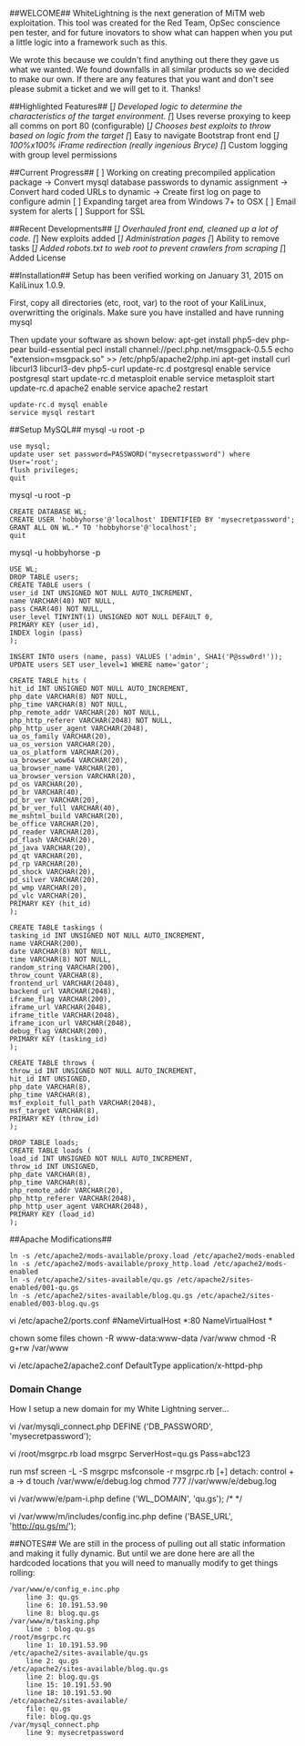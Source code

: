 ##WELCOME##
WhiteLightning is the next generation of MiTM web exploitation.  This tool was 
created for the Red Team, OpSec conscience pen tester, and for future inovators
to show what can happen when you put a little logic into a framework such as this.

We wrote this because we couldn't find anything out there they gave us what we
wanted.  We found downfalls in all similar products so we decided to make our own.
If there are any features that you want and don't see please submit a ticket 
and we will get to it.  Thanks!

##Highlighted Features##
    [*] Developed logic to determine the characteristics of the target environment.
    [*] Uses reverse proxying to keep all comms on port 80 (configurable)
    [*] Chooses best exploits to throw based on logic from the target
    [*] Easy to navigate Bootstrap front end
    [*] 100%x100% iFrame redirection (really ingenious Bryce)
    [*] Custom logging with group level permissions

##Current Progress##
    [ ] Working on creating precompiled application package
        -> Convert mysql database passwords to dynamic assignment
        -> Convert hard coded URLs to dynamic
        -> Create first log on page to configure admin
    [ ] Expanding target area from Windows 7+ to OSX
    [ ] Email system for alerts
    [ ] Support for SSL

##Recent Developments##
    [*] Overhauled front end, cleaned up a lot of code.
    [*] New exploits added
    [*] Administration pages
    [*] Ability to remove tasks
    [*] Added robots.txt to web root to prevent crawlers from scraping
    [*] Added License 
    
##Installation##
Setup has been verified working on January 31, 2015 on KaliLinux 1.0.9.

First, copy all directories (etc, root, var) to the root of your KaliLinux, overwritting the originals.
Make sure you have installed and have running mysql

Then update your software as shown below:
    apt-get install php5-dev php-pear build-essential
    pecl install channel://pecl.php.net/msgpack-0.5.5
    echo "extension=msgpack.so" >> /etc/php5/apache2/php.ini
    apt-get install curl libcurl3 libcurl3-dev php5-curl
    update-rc.d postgresql enable
    service postgresql start
    update-rc.d metasploit enable
    service metasploit start
    update-rc.d apache2 enable
    service apache2 restart

    update-rc.d mysql enable
    service mysql restart

##Setup MySQL##
mysql -u root -p

    use mysql;
    update user set password=PASSWORD("mysecretpassword") where User='root';
    flush privileges;
    quit
    
mysql -u root -p
    
    CREATE DATABASE WL;
    CREATE USER 'hobbyhorse'@'localhost' IDENTIFIED BY 'mysecretpassword';
    GRANT ALL ON WL.* TO 'hobbyhorse'@'localhost';
    quit

mysql -u hobbyhorse -p

    USE WL;
    DROP TABLE users;
    CREATE TABLE users (
    user_id INT UNSIGNED NOT NULL AUTO_INCREMENT,
    name VARCHAR(40) NOT NULL,
    pass CHAR(40) NOT NULL,
    user_level TINYINT(1) UNSIGNED NOT NULL DEFAULT 0,
    PRIMARY KEY (user_id),
    INDEX login (pass)
    );
    
    INSERT INTO users (name, pass) VALUES ('admin', SHA1('P@ssw0rd!'));
    UPDATE users SET user_level=1 WHERE name='gator';
    
    CREATE TABLE hits (
    hit_id INT UNSIGNED NOT NULL AUTO_INCREMENT,
    php_date VARCHAR(8) NOT NULL,
    php_time VARCHAR(8) NOT NULL,
    php_remote_addr VARCHAR(20) NOT NULL,
    php_http_referer VARCHAR(2048) NOT NULL,
    php_http_user_agent VARCHAR(2048),
    ua_os_family VARCHAR(20),
    ua_os_version VARCHAR(20),
    ua_os_platform VARCHAR(20),
    ua_browser_wow64 VARCHAR(20),
    ua_browser_name VARCHAR(20),
    ua_browser_version VARCHAR(20),
    pd_os VARCHAR(20),
    pd_br VARCHAR(40),
    pd_br_ver VARCHAR(20),
    pd_br_ver_full VARCHAR(40),
    me_mshtml_build VARCHAR(20),
    be_office VARCHAR(20),
    pd_reader VARCHAR(20),
    pd_flash VARCHAR(20),
    pd_java VARCHAR(20),
    pd_qt VARCHAR(20),
    pd_rp VARCHAR(20),
    pd_shock VARCHAR(20),
    pd_silver VARCHAR(20),
    pd_wmp VARCHAR(20),
    pd_vlc VARCHAR(20),
    PRIMARY KEY (hit_id)
    );
    
    CREATE TABLE taskings (
    tasking_id INT UNSIGNED NOT NULL AUTO_INCREMENT,
    name VARCHAR(200),
    date VARCHAR(8) NOT NULL,
    time VARCHAR(8) NOT NULL,
    random_string VARCHAR(200),
    throw_count VARCHAR(8),
    frontend_url VARCHAR(2048),
    backend_url VARCHAR(2048),
    iframe_flag VARCHAR(200),
    iframe_url VARCHAR(2048),
    iframe_title VARCHAR(2048),
    iframe_icon_url VARCHAR(2048),
    debug_flag VARCHAR(200),
    PRIMARY KEY (tasking_id)
    );
    
    CREATE TABLE throws (
    throw_id INT UNSIGNED NOT NULL AUTO_INCREMENT,
    hit_id INT UNSIGNED,
    php_date VARCHAR(8),
    php_time VARCHAR(8),
    msf_exploit_full_path VARCHAR(2048),
    msf_target VARCHAR(8),
    PRIMARY KEY (throw_id)
    );
    
    DROP TABLE loads;
    CREATE TABLE loads (
    load_id INT UNSIGNED NOT NULL AUTO_INCREMENT,
    throw_id INT UNSIGNED,
    php_date VARCHAR(8),
    php_time VARCHAR(8),
    php_remote_addr VARCHAR(20),
    php_http_referer VARCHAR(2048),
    php_http_user_agent VARCHAR(2048),
    PRIMARY KEY (load_id)
    );
    
##Apache Modifications##
    
    ln -s /etc/apache2/mods-available/proxy.load /etc/apache2/mods-enabled
    ln -s /etc/apache2/mods-available/proxy_http.load /etc/apache2/mods-enabled
    ln -s /etc/apache2/sites-available/qu.gs /etc/apache2/sites-enabled/001-qu.gs
    ln -s /etc/apache2/sites-available/blog.qu.gs /etc/apache2/sites-enabled/003-blog.qu.gs
    
vi /etc/apache2/ports.conf
    #NameVirtualHost *:80
    NameVirtualHost *

chown some files
    chown -R www-data:www-data /var/www
    chmod -R g+rw /var/www

vi /etc/apache2/apache2.conf
    DefaultType application/x-httpd-php

### Domain Change ###

How I setup a new domain for my White Lightning server...

vi /var/mysqli_connect.php
    DEFINE ('DB_PASSWORD', 'mysecretpassword');

vi /root/msgrpc.rb
    load msgrpc ServerHost=qu.gs Pass=abc123

run msf
    screen -L -S msgrpc
    msfconsole -r msgrpc.rb
       [+] detach: control + a -> d
    touch /var/www/e/debug.log
    chmod 777 //var/www/e/debug.log
    
vi /var/www/e/pam-i.php
    define ('WL_DOMAIN', 'qu.gs'); /* <?php echo EXPLOIT_DOMAIN ?> */

vi /var/www/m/includes/config.inc.php
    define ('BASE_URL', 'http://qu.gs/m/');

##NOTES##
We are still in the process of pulling out all static information and making it
fully dynamic.  But until we are done here are all the hardcoded locations that
you will need to manually modify to get things rolling:

    /var/www/e/config_e.inc.php     
        line 3: qu.gs
        line 6: 10.191.53.90
        line 8: blog.qu.gs
    /var/www/m/tasking.php
        line : blog.qu.gs
    /root/msgrpc.rc
        line 1: 10.191.53.90
    /etc/apache2/sites-available/qu.gs
        line 2: qu.gs
    /etc/apache2/sites-available/blog.qu.gs
        line 2: blog.qu.gs
        line 15: 10.191.53.90
        line 18: 10.191.53.90
    /etc/apache2/sites-available/
        file: qu.gs
        file: blog.qu.gs
    /var/mysql_connect.php
        line 9: mysecretpassword
        
###
